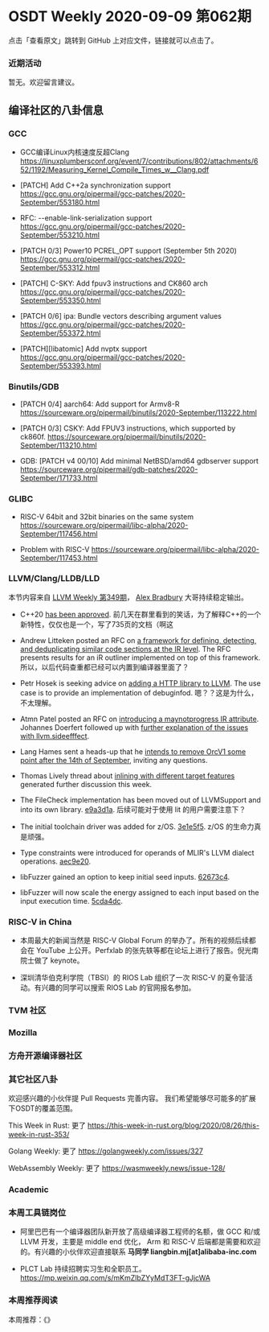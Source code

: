 # OSDT Weekly 2020-09-09 第062期

点击「查看原文」跳转到 GitHub 上对应文件，链接就可以点击了。

### 近期活动

暂无。欢迎留言建议。

## 编译社区的八卦信息

### GCC

- GCC编译Linux内核速度反超Clang
  https://linuxplumbersconf.org/event/7/contributions/802/attachments/652/1192/Measuring_Kernel_Compile_Times_w__Clang.pdf

- [PATCH] Add C++2a synchronization support
  https://gcc.gnu.org/pipermail/gcc-patches/2020-September/553180.html

- RFC: --enable-link-serialization support
  https://gcc.gnu.org/pipermail/gcc-patches/2020-September/553210.html

- [PATCH 0/3] Power10 PCREL_OPT support (September 5th 2020)
  https://gcc.gnu.org/pipermail/gcc-patches/2020-September/553312.html

- [PATCH] C-SKY: Add fpuv3 instructions and CK860 arch
  https://gcc.gnu.org/pipermail/gcc-patches/2020-September/553350.html

- [PATCH 0/6] ipa: Bundle vectors describing argument values
  https://gcc.gnu.org/pipermail/gcc-patches/2020-September/553372.html

- [PATCH][libatomic] Add nvptx support
  https://gcc.gnu.org/pipermail/gcc-patches/2020-September/553393.html

### Binutils/GDB

- [PATCH 0/4] aarch64: Add support for Armv8-R
  https://sourceware.org/pipermail/binutils/2020-September/113222.html

- [PATCH 0/3] CSKY: Add FPUV3 instructions, which supported by ck860f.
  https://sourceware.org/pipermail/binutils/2020-September/113210.html

- GDB: [PATCH v4 00/10] Add minimal NetBSD/amd64 gdbserver support
  https://sourceware.org/pipermail/gdb-patches/2020-September/171733.html

### GLIBC

- RISC-V 64bit and 32bit binaries on the same system
  https://sourceware.org/pipermail/libc-alpha/2020-September/117456.html

- Problem with RISC-V
  https://sourceware.org/pipermail/libc-alpha/2020-September/117453.html

### LLVM/Clang/LLDB/LLD

本节内容来自 [LLVM Weekly 第349期](http://llvmweekly.org/issue/349)，
[Alex Bradbury](https://www.linkedin.com/in/alex-bradbury/) 大哥持续稳定输出。

* C++20 [has been approved](https://herbsutter.com/2020/09/06/c20-approved-c23-meetings-and-schedule-update/).
  前几天在群里看到的笑话，为了解释C++的一个新特性，仅仅也是一个，写了735页的文档（啊这

* Andrew Litteken posted an RFC on [a framework for defining, detecting, and deduplicating similar code sections at the IR level](http://lists.llvm.org/pipermail/llvm-dev/2020-September/144779.html).
  The RFC presents results for an iR outliner implemented on top of this framework.
  所以，以后代码查重都已经可以内置到编译器里面了？

* Petr Hosek is seeking advice on [adding a HTTP library to LLVM](http://lists.llvm.org/pipermail/llvm-dev/2020-August/144708.html).
  The use case is to provide an implementation of debuginfod.
  嗯？？这是为什么，不太理解。

* Atmn Patel posted an RFC on [introducing a maynotprogress IR attribute](http://lists.llvm.org/pipermail/llvm-dev/2020-September/144865.html).
  Johannes Doerfert followed up with [further explanation of the issues with llvm.sideefffect](http://lists.llvm.org/pipermail/llvm-dev/2020-September/144872.html).

* Lang Hames sent a heads-up that he [intends to remove OrcV1 some point after the 14th of September](http://lists.llvm.org/pipermail/llvm-dev/2020-September/144885.html), inviting any questions.

* Thomas Lively thread about [inlining with different target features](http://lists.llvm.org/pipermail/llvm-dev/2020-August/144399.html) generated further discussion this week.

* The FileCheck implementation has been moved out of LLVMSupport and into its own library.
  [e9a3d1a](https://reviews.llvm.org/rGe9a3d1a401b).
  后续可能对于使用 lit 的用户需要注意下？

* The initial toolchain driver was added for z/OS.
  [3e1e5f5](https://reviews.llvm.org/rG3e1e5f54492).
  z/OS 的生命力真是顽强。

* Type constraints were introduced for operands of MLIR's LLVM dialect operations.
  [aec9e20](https://reviews.llvm.org/rGaec9e20a3e9).

* libFuzzer gained an option to keep initial seed inputs.
  [62673c4](https://reviews.llvm.org/rG62673c430de).

* libFuzzer will now scale the energy assigned to each input based on the input execution time.
  [5cda4dc](https://reviews.llvm.org/rG5cda4dc7b4d).

### RISC-V in China

- 本周最大的新闻当然是 RISC-V Global Forum 的举办了。所有的视频后续都会在 YouTube 上公开。Perfxlab 的张先轶等都在论坛上进行了报告。倪光南院士做了 keynote。

- 深圳清华伯克利学院（TBSI）的 RIOS Lab 组织了一次 RISC-V 的夏令营活动。有兴趣的同学可以搜索 RIOS Lab 的官网报名参加。

### TVM 社区


### Mozilla


### 方舟开源编译器社区


### 其它社区八卦

欢迎感兴趣的小伙伴提 Pull Requests 完善内容。
我们希望能够尽可能多的扩展下OSDT的覆盖范围。

This Week in Rust: 更了
https://this-week-in-rust.org/blog/2020/08/26/this-week-in-rust-353/

Golang Weekly: 更了
https://golangweekly.com/issues/327

WebAssembly Weekly: 更了
https://wasmweekly.news/issue-128/

### Academic


### 本周工具链岗位

- 阿里巴巴有一个编译器团队新开放了高级编译器工程师的名额，做 GCC 和/或 LLVM 开发，主要是 middle end 优化， Arm 和 RISC-V 后端都是需要和欢迎的。有兴趣的小伙伴欢迎直接联系
  **马同学 liangbin.mj[at]alibaba-inc.com**

- PLCT Lab 持续招聘实习生和全职员工。
  https://mp.weixin.qq.com/s/mKmZlbZYyMdT3FT-gJjcWA

### 本周推荐阅读

本周推荐：《》
